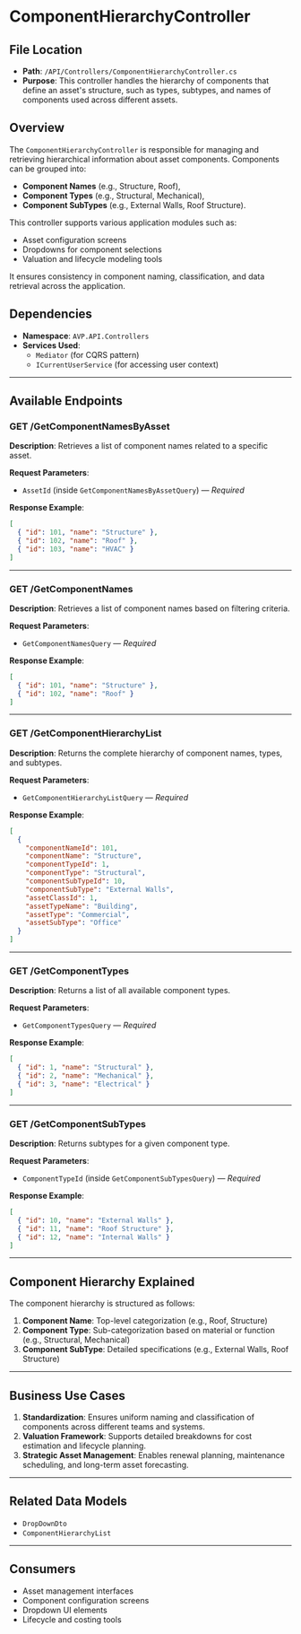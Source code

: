 
# ComponentHierarchyController

## File Location
- **Path**: `/API/Controllers/ComponentHierarchyController.cs`
- **Purpose**: This controller handles the hierarchy of components that define an asset's structure, such as types, subtypes, and names of components used across different assets.

## Overview
The `ComponentHierarchyController` is responsible for managing and retrieving hierarchical information about asset components. Components can be grouped into:
- **Component Names** (e.g., Structure, Roof),
- **Component Types** (e.g., Structural, Mechanical),
- **Component SubTypes** (e.g., External Walls, Roof Structure).

This controller supports various application modules such as:
- Asset configuration screens
- Dropdowns for component selections
- Valuation and lifecycle modeling tools

It ensures consistency in component naming, classification, and data retrieval across the application.

## Dependencies
- **Namespace**: `AVP.API.Controllers`
- **Services Used**:
  - `Mediator` (for CQRS pattern)
  - `ICurrentUserService` (for accessing user context)

---

## Available Endpoints

### GET /GetComponentNamesByAsset

**Description**: Retrieves a list of component names related to a specific asset.

**Request Parameters**:
- `AssetId` (inside `GetComponentNamesByAssetQuery`) — *Required*

**Response Example**:
```json
[
  { "id": 101, "name": "Structure" },
  { "id": 102, "name": "Roof" },
  { "id": 103, "name": "HVAC" }
]
```

---

### GET /GetComponentNames

**Description**: Retrieves a list of component names based on filtering criteria.

**Request Parameters**:
- `GetComponentNamesQuery` — *Required*

**Response Example**:
```json
[
  { "id": 101, "name": "Structure" },
  { "id": 102, "name": "Roof" }
]
```

---

### GET /GetComponentHierarchyList

**Description**: Returns the complete hierarchy of component names, types, and subtypes.

**Request Parameters**:
- `GetComponentHierarchyListQuery` — *Required*

**Response Example**:
```json
[
  {
    "componentNameId": 101,
    "componentName": "Structure",
    "componentTypeId": 1,
    "componentType": "Structural",
    "componentSubTypeId": 10,
    "componentSubType": "External Walls",
    "assetClassId": 1,
    "assetTypeName": "Building",
    "assetType": "Commercial",
    "assetSubType": "Office"
  }
]
```

---

### GET /GetComponentTypes

**Description**: Returns a list of all available component types.

**Request Parameters**:
- `GetComponentTypesQuery` — *Required*

**Response Example**:
```json
[
  { "id": 1, "name": "Structural" },
  { "id": 2, "name": "Mechanical" },
  { "id": 3, "name": "Electrical" }
]
```

---

### GET /GetComponentSubTypes

**Description**: Returns subtypes for a given component type.

**Request Parameters**:
- `ComponentTypeId` (inside `GetComponentSubTypesQuery`) — *Required*

**Response Example**:
```json
[
  { "id": 10, "name": "External Walls" },
  { "id": 11, "name": "Roof Structure" },
  { "id": 12, "name": "Internal Walls" }
]
```

---

## Component Hierarchy Explained

The component hierarchy is structured as follows:

1. **Component Name**: Top-level categorization (e.g., Roof, Structure)
2. **Component Type**: Sub-categorization based on material or function (e.g., Structural, Mechanical)
3. **Component SubType**: Detailed specifications (e.g., External Walls, Roof Structure)

---

## Business Use Cases

1. **Standardization**: Ensures uniform naming and classification of components across different teams and systems.
2. **Valuation Framework**: Supports detailed breakdowns for cost estimation and lifecycle planning.
3. **Strategic Asset Management**: Enables renewal planning, maintenance scheduling, and long-term asset forecasting.

---

## Related Data Models
- `DropDownDto`
- `ComponentHierarchyList`

---

## Consumers
- Asset management interfaces
- Component configuration screens
- Dropdown UI elements
- Lifecycle and costing tools
